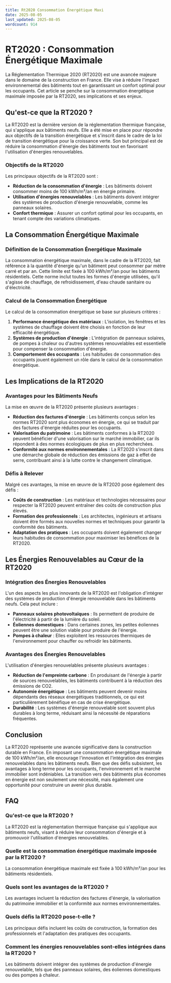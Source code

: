 ```yaml
---
title: Rt2020 Consommation Énergétique Maxi
date: 2025-08-05
last_updated: 2025-08-05
wordcount: 914
---
```


# RT2020 : Consommation Énergétique Maximale

La Réglementation Thermique 2020 (RT2020) est une avancée majeure dans le domaine de la construction en France. Elle vise à réduire l'impact environnemental des bâtiments tout en garantissant un confort optimal pour les occupants. Cet article se penche sur la consommation énergétique maximale imposée par la RT2020, ses implications et ses enjeux.

## Qu'est-ce que la RT2020 ?

La RT2020 est la dernière version de la réglementation thermique française, qui s'applique aux bâtiments neufs. Elle a été mise en place pour répondre aux objectifs de la transition énergétique et s'inscrit dans le cadre de la loi de transition énergétique pour la croissance verte. Son but principal est de réduire la consommation d'énergie des bâtiments tout en favorisant l'utilisation d'énergies renouvelables.

### Objectifs de la RT2020

Les principaux objectifs de la RT2020 sont :

- **Réduction de la consommation d'énergie** : Les bâtiments doivent consommer moins de 100 kWh/m²/an en énergie primaire.
- **Utilisation d'énergies renouvelables** : Les bâtiments doivent intégrer des systèmes de production d'énergie renouvelable, comme les panneaux solaires.
- **Confort thermique** : Assurer un confort optimal pour les occupants, en tenant compte des variations climatiques.

## La Consommation Énergétique Maximale

### Définition de la Consommation Énergétique Maximale

La consommation énergétique maximale, dans le cadre de la RT2020, fait référence à la quantité d'énergie qu'un bâtiment peut consommer par mètre carré et par an. Cette limite est fixée à 100 kWh/m²/an pour les bâtiments résidentiels. Cette norme inclut toutes les formes d'énergie utilisées, qu'il s'agisse de chauffage, de refroidissement, d'eau chaude sanitaire ou d'électricité.

### Calcul de la Consommation Énergétique

Le calcul de la consommation énergétique se base sur plusieurs critères :

1. **Performance énergétique des matériaux** : L'isolation, les fenêtres et les systèmes de chauffage doivent être choisis en fonction de leur efficacité énergétique.
2. **Systèmes de production d'énergie** : L'intégration de panneaux solaires, de pompes à chaleur ou d'autres systèmes renouvelables est essentielle pour compenser la consommation d'énergie.
3. **Comportement des occupants** : Les habitudes de consommation des occupants jouent également un rôle dans le calcul de la consommation énergétique.

## Les Implications de la RT2020

### Avantages pour les Bâtiments Neufs

La mise en œuvre de la RT2020 présente plusieurs avantages :

- **Réduction des factures d'énergie** : Les bâtiments conçus selon les normes RT2020 sont plus économes en énergie, ce qui se traduit par des factures d'énergie réduites pour les occupants.
- **Valorisation du patrimoine** : Les bâtiments conformes à la RT2020 peuvent bénéficier d'une valorisation sur le marché immobilier, car ils répondent à des normes écologiques de plus en plus recherchées.
- **Conformité aux normes environnementales** : La RT2020 s'inscrit dans une démarche globale de réduction des émissions de gaz à effet de serre, contribuant ainsi à la lutte contre le changement climatique.

### Défis à Relever

Malgré ces avantages, la mise en œuvre de la RT2020 pose également des défis :

- **Coûts de construction** : Les matériaux et technologies nécessaires pour respecter la RT2020 peuvent entraîner des coûts de construction plus élevés.
- **Formation des professionnels** : Les architectes, ingénieurs et artisans doivent être formés aux nouvelles normes et techniques pour garantir la conformité des bâtiments.
- **Adaptation des pratiques** : Les occupants doivent également changer leurs habitudes de consommation pour maximiser les bénéfices de la RT2020.

## Les Énergies Renouvelables au Cœur de la RT2020

### Intégration des Énergies Renouvelables

L'un des aspects les plus innovants de la RT2020 est l'obligation d'intégrer des systèmes de production d'énergie renouvelable dans les bâtiments neufs. Cela peut inclure :

- **Panneaux solaires photovoltaïques** : Ils permettent de produire de l'électricité à partir de la lumière du soleil.
- **Éoliennes domestiques** : Dans certaines zones, les petites éoliennes peuvent être une solution viable pour produire de l'énergie.
- **Pompes à chaleur** : Elles exploitent les ressources thermiques de l'environnement pour chauffer ou refroidir les bâtiments.

### Avantages des Énergies Renouvelables

L'utilisation d'énergies renouvelables présente plusieurs avantages :

- **Réduction de l'empreinte carbone** : En produisant de l'énergie à partir de sources renouvelables, les bâtiments contribuent à la réduction des émissions de CO2.
- **Autonomie énergétique** : Les bâtiments peuvent devenir moins dépendants des réseaux énergétiques traditionnels, ce qui est particulièrement bénéfique en cas de crise énergétique.
- **Durabilité** : Les systèmes d'énergie renouvelable sont souvent plus durables à long terme, réduisant ainsi la nécessité de réparations fréquentes.

## Conclusion

La RT2020 représente une avancée significative dans la construction durable en France. En imposant une consommation énergétique maximale de 100 kWh/m²/an, elle encourage l'innovation et l'intégration des énergies renouvelables dans les bâtiments neufs. Bien que des défis subsistent, les avantages à long terme pour les occupants, l'environnement et le marché immobilier sont indéniables. La transition vers des bâtiments plus économes en énergie est non seulement une nécessité, mais également une opportunité pour construire un avenir plus durable.

## FAQ

### Qu'est-ce que la RT2020 ?

La RT2020 est la réglementation thermique française qui s'applique aux bâtiments neufs, visant à réduire leur consommation d'énergie et à promouvoir l'utilisation d'énergies renouvelables.

### Quelle est la consommation énergétique maximale imposée par la RT2020 ?

La consommation énergétique maximale est fixée à 100 kWh/m²/an pour les bâtiments résidentiels.

### Quels sont les avantages de la RT2020 ?

Les avantages incluent la réduction des factures d'énergie, la valorisation du patrimoine immobilier et la conformité aux normes environnementales.

### Quels défis la RT2020 pose-t-elle ?

Les principaux défis incluent les coûts de construction, la formation des professionnels et l'adaptation des pratiques des occupants.

### Comment les énergies renouvelables sont-elles intégrées dans la RT2020 ?

Les bâtiments doivent intégrer des systèmes de production d'énergie renouvelable, tels que des panneaux solaires, des éoliennes domestiques ou des pompes à chaleur.
